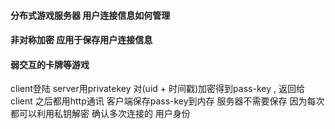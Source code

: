 #### 分布式游戏服务器 用户连接信息如何管理





#### 非对称加密 应用于保存用户连接信息

#### 弱交互的卡牌等游戏 

client登陆  server用privatekey 对(uid + 时间戳)加密得到pass-key , 返回给client
之后都用http通讯 客户端保存pass-key到内存  服务器不需要保存 因为每次都可以利用私钥解密 
确认多次连接的 用户身份 
